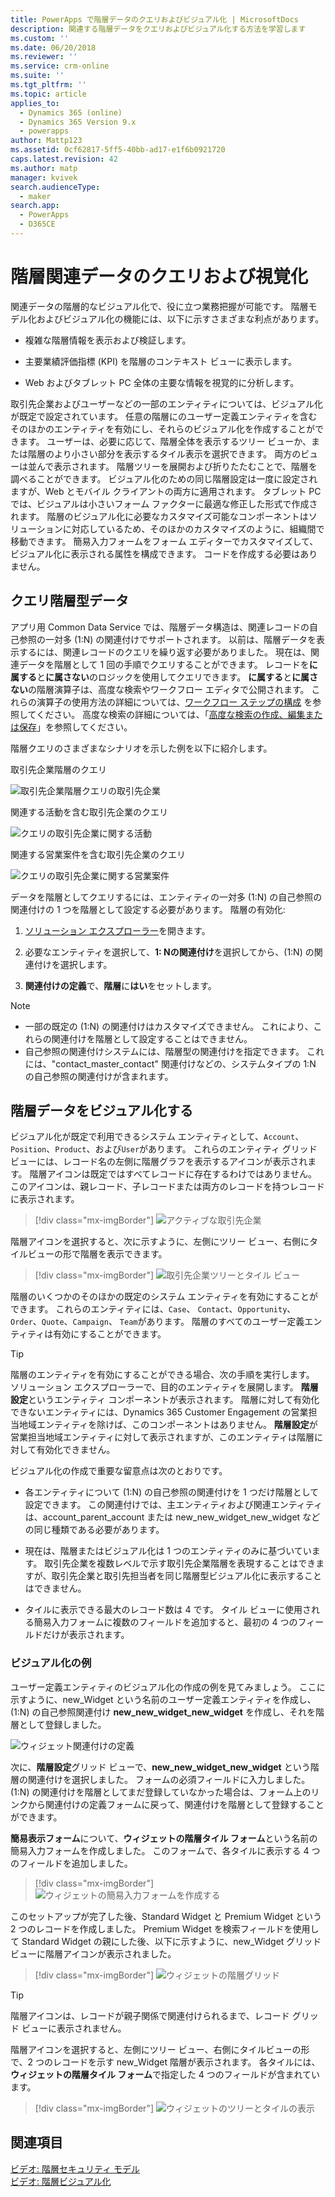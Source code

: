 ```yaml
---
title: PowerApps で階層データのクエリおよびビジュアル化 | MicrosoftDocs
description: 関連する階層データをクエリおよびビジュアル化する方法を学習します
ms.custom: ''
ms.date: 06/20/2018
ms.reviewer: ''
ms.service: crm-online
ms.suite: ''
ms.tgt_pltfrm: ''
ms.topic: article
applies_to:
  - Dynamics 365 (online)
  - Dynamics 365 Version 9.x
  - powerapps
author: Mattp123
ms.assetid: 0cf62817-5ff5-40bb-ad17-e1f6b0921720
caps.latest.revision: 42
ms.author: matp
manager: kvivek
search.audienceType:
  - maker
search.app:
  - PowerApps
  - D365CE
---
```

# <a name="query-and-visualize-hierarchically-related-data"></a>階層関連データのクエリおよび視覚化

関連データの階層的なビジュアル化で、役に立つ業務把握が可能です。 階層モデル化およびビジュアル化の機能には、以下に示すさまざまな利点があります。  
  
-   複雑な階層情報を表示および検証します。  
  
-   主要業績評価指標 (KPI) を階層のコンテキスト ビューに表示します。  
  
-   Web およびタブレット PC 全体の主要な情報を視覚的に分析します。  
  
取引先企業およびユーザーなどの一部のエンティティについては、ビジュアル化が既定で設定されています。 任意の階層にのユーザー定義エンティティを含むそのほかのエンティティを有効にし、それらのビジュアル化を作成することができます。 ユーザーは、必要に応じて、階層全体を表示するツリー ビューか、または階層のより小さい部分を表示するタイル表示を選択できます。 両方のビューは並んで表示されます。 階層ツリーを展開および折りたたむことで、階層を調べることができます。 ビジュアル化のための同じ階層設定は一度に設定されますが、Web とモバイル クライアントの両方に適用されます。 タブレット PC では、ビジュアルは小さいフォーム ファクターに最適な修正した形式で作成されます。 階層のビジュアル化に必要なカスタマイズ可能なコンポーネントはソリューションに対応しているため、そのほかのカスタマイズのように、組織間で移動できます。 簡易入力フォームをフォーム エディターでカスタマイズして、ビジュアル化に表示される属性を構成できます。 コードを作成する必要はありません。  
  
<a name="BKMK_Querydata"></a>   
## <a name="query-hierarchical-data"></a>クエリ階層型データ  
 アプリ用 Common Data Service では、階層データ構造は、関連レコードの自己参照の一対多 (1:N) の関連付けでサポートされます。 以前は、階層データを表示するには、関連レコードのクエリを繰り返す必要がありました。 現在は、関連データを階層として 1 回の手順でクエリすることができます。 レコードを**に属する**と**に属さない**のロジックを使用してクエリできます。 **に属する**と**に属さない**の階層演算子は、高度な検索やワークフロー エディタで公開されます。 これらの演算子の使用方法の詳細については、[ワークフロー ステップの構成](/flow/configure-workflow-steps) を参照してください。 高度な検索の詳細については、「[高度な検索の作成、編集または保存](https://docs.microsoft.com/dynamics365/customer-engagement/basics/save-advanced-find-search)」を参照してください。  
  
 階層クエリのさまざまなシナリオを示した例を以下に紹介します。  
  
 取引先企業階層のクエリ  
  
 ![取引先企業階層クエリの取引先企業](media/query-accounts.png "取引先企業階層クエリの取引先企業")  
  
 関連する活動を含む取引先企業のクエリ  
  
 ![クエリの取引先企業に関する活動](media/query-account-related-activities.png "クエリの取引先企業に関する活動")  
  
 関連する営業案件を含む取引先企業のクエリ  
  
 ![クエリの取引先企業に関する営業案件](media/query-account-related-opportunities.png "クエリの取引先企業に関する営業案件")  
  
 データを階層としてクエリするには、エンティティの一対多 (1:N) の自己参照の関連付けの 1 つを階層として設定する必要があります。 階層の有効化:  
  
1.  [ソリューション エクスプローラー](../model-driven-apps/advanced-navigation.md#solution-explorer)を開きます。 
  
2.  必要なエンティティを選択して、**1: Nの関連付け**を選択してから、(1:N) の関連付けを選択します。 

3.  **関連付けの定義**で、**階層**に**はい**をセットします。  
  
> [!NOTE]
> - 一部の既定の (1:N) の関連付けはカスタマイズできません。 これにより、これらの関連付けを階層として設定することはできません。  
> - 自己参照の関連付けシステムには、階層型の関連付けを指定できます。 これには、"contact_master_contact" 関連付けなどの、システムタイプの 1:N の自己参照の関連付けが含まれます。  
  
<a name="BKMK_Visualizedata"></a>   
## <a name="visualize-hierarchical-data"></a>階層データをビジュアル化する  
 ビジュアル化が既定で利用できるシステム エンティティとして、`Account`、`Position`、`Product`、および`User`があります。 これらのエンティティ グリッド ビューには、レコード名の左側に階層グラフを表示するアイコンが表示されます。 階層アイコンは既定ではすべてレコードに存在するわけではありません。 このアイコンは、親レコード、子レコードまたは両方のレコードを持つレコードに表示されます。  
 
 > [!div class="mx-imgBorder"] 
 > ![アクティブな取引先企業](media/cust-hs-active-account.png "アクティブな取引先企業")  
  
 階層アイコンを選択すると、次に示すように、左側にツリー ビュー、右側にタイルビューの形で階層を表示できます。  
  
> [!div class="mx-imgBorder"] 
> ![取引先企業ツリーとタイル ビュー](media/hierachy-security-accounts-tile-view.png "取引先企業ツリーとタイル ビュー")  
  
 階層のいくつかのそのほかの既定のシステム エンティティを有効にすることができます。 これらのエンティティには、`Case`、 `Contact`、`Opportunity`、`Order`、`Quote`、`Campaign`、 `Team`があります。 階層のすべてのユーザー定義エンティティは有効にすることができます。  
  
> [!TIP]
>  階層のエンティティを有効にすることができる場合、次の手順を実行します。  
>  ソリューション エクスプローラーで、目的のエンティティを展開します。 **階層設定**というエンティティ コンポーネントが表示されます。 階層に対して有効化できないエンティティには、Dynamics 365 Customer Engagement の営業担当地域エンティティを除けば、このコンポーネントはありません。 **階層設定**が営業担当地域エンティティに対して表示されますが、このエンティティは階層に対して有効化できません。  
  
 ビジュアル化の作成で重要な留意点は次のとおりです。  
  
-   各エンティティについて (1:N) の自己参照の関連付けを 1 つだけ階層として設定できます。 この関連付けでは、主エンティティおよび関連エンティティは、account_parent_account または new_new_widget_new_widget などの同じ種類である必要があります。  
  
-   現在は、階層またはビジュアル化は 1 つのエンティティのみに基づいています。 取引先企業を複数レベルで示す取引先企業階層を表現することはできますが、取引先企業と取引先担当者を同じ階層型ビジュアル化に表示することはできません。  
  
-   タイルに表示できる最大のレコード数は 4 です。 タイル ビューに使用される簡易入力フォームに複数のフィールドを追加すると、最初の 4 つのフィールドだけが表示されます。  
  
### <a name="visualization-example"></a>ビジュアル化の例  
 ユーザー定義エンティティのビジュアル化の作成の例を見てみましょう。 ここに示すように、new_Widget という名前のユーザー定義エンティティを作成し、(1:N) の自己参照関連付け **new_new_widget_new_widget** を作成し、それを階層として登録しました。  
  
 ![ウィジェット関連付けの定義](media/widget-relationship-definition.png "ウィジェット関連付けの定義")  
  
 次に、**階層設定**グリッド ビューで、**new_new_widget_new_widget** という階層の関連付けを選択しました。 フォームの必須フィールドに入力しました。 (1:N) の関連付けを階層としてまだ登録していなかった場合は、フォーム上のリンクから関連付けの定義フォームに戻って、関連付けを階層として登録することができます。  
  
 **簡易表示フォーム**について、**ウィジェットの階層タイル フォーム**という名前の簡易入力フォームを作成しました。 このフォームで、各タイルに表示する 4 つのフィールドを追加しました。  
  
> [!div class="mx-imgBorder"] 
> ![ウィジェットの簡易入力フォームを作成する](media/create-quickf-orm.png "ウィジェットの簡易入力フォームを作成する")  
  
 このセットアップが完了した後、Standard Widget と Premium Widget という 2 つのレコードを作成しました。 Premium Widget を検索フィールドを使用して Standard Widget の親にした後、以下に示すように、new_Widget グリッド ビューに階層アイコンが表示されました。  
  
> [!div class="mx-imgBorder"] 
> ![ウィジェットの階層グリッド](media/widget-hierarchy-grid.png "ウィジェットの階層グリッド")  
  
> [!TIP]
>  階層アイコンは、レコードが親子関係で関連付けられるまで、レコード グリッド ビューに表示されません。  
  
 階層アイコンを選択すると、左側にツリー ビュー、右側にタイルビューの形で、2 つのレコードを示す new_Widget 階層が表示されます。 各タイルには、**ウィジェットの階層タイル フォーム**で指定した 4 つのフィールドが含まれています。  
 
 > [!div class="mx-imgBorder"] 
 > ![ウィジェットのツリーとタイルの表示](media/widget-tree-tiles.png "ウィジェットのツリーとタイルの表示")  
  
## <a name="see-also"></a>関連項目  
 [ビデオ: 階層セキュリティ モデル](http://www.youtube.com/watch?v=kx5So32DrCo&index=10&list=PLC3591A8FE4ADBE07)   
 [ビデオ: 階層ビジュアル化](http://www.youtube.com/watch?v=_dGBE6icLNw&index=9&list=PLC3591A8FE4ADBE07)
